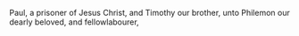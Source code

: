 Paul, a prisoner of Jesus Christ, and Timothy our brother, unto Philemon our dearly beloved, and fellowlabourer,
